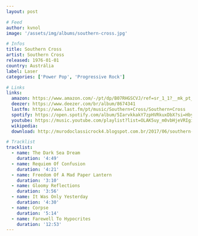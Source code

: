 ```yaml
---
layout: post

# Feed
author: kvnol
image: '/assets/img/albums/southern-cross.jpg'

# Infos
title: Southern Cross
artist: Southern Cross
released: 1976-01-01
country: Austrália
label: Laser
categories: ['Power Pop', 'Progressive Rock']

# Links
links:
  amazon: https://www.amazon.com/-/pt/dp/B07RHGSCVJ/ref=sr_1_1?__mk_pt_BR=%C3%85M%C3%85%C5%BD%C3%95%C3%91&dchild=1&keywords=southern+cross&qid=1617164973&s=music&sr=1-1
  deezer: https://www.deezer.com/br/album/8674341
  lastfm: https://www.last.fm/pt/music/Southern+Cross/Southern+Cross
  spotify: https://open.spotify.com/album/5IarvkkakY7zpHVRkuxDbX?si=HbyxkkYQSMu0qPzAvBRjRA
  youtube: https://music.youtube.com/playlist?list=OLAK5uy_m0vbHjeVRIgi_N4fl-TyurmhxaKAYje0g
  wikipedia:
  download: http://murodoclassicrock4.blogspot.com.br/2017/06/southern-cross-1976.html

# Tracklist
tracklist:
  - name: The Dark Sea Dream
    duration: '4:49'
  - name: Requiem Of Confusion
    duration: '4:21'
  - name: Freedom Of A Mad Paper Lantern
    duration: '3:10'
  - name: Gloomy Reflections
    duration: '3:56'
  - name: It Was Only Yesterday
    duration: '4:30'
  - name: Corpse
    duration: '5:14'
  - name: Farewell To Hypocrites
    duration: '12:53'
---
```

